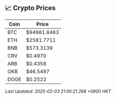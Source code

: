 ## 📈 Crypto Prices

| Coin | Price |
| ---- | ----- |
| BTC | $94981.8463 |
| ETH | $2581.7711 |
| BNB | $573.3139 |
| CRV | $0.4970 |
| ARB | $0.4358 |
| OKB | $46.5497 |
| DOGE | $0.2522 |

_Last Updated: 2025-02-03 21:00:21.268 +0800 HKT_